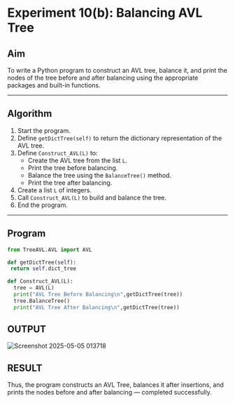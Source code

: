 # Experiment 10(b): Balancing AVL Tree

## Aim
To write a Python program to construct an AVL tree, balance it, and print the nodes of the tree before and after balancing using the appropriate packages and built-in functions.

---

## Algorithm

1. Start the program.
2. Define `getDictTree(self)` to return the dictionary representation of the AVL tree.
3. Define `Construct_AVL(L)` to:
   - Create the AVL tree from the list `L`.
   - Print the tree before balancing.
   - Balance the tree using the `BalanceTree()` method.
   - Print the tree after balancing.
4. Create a list `L` of integers.
5. Call `Construct_AVL(L)` to build and balance the tree.
6. End the program.

---

## Program

```python
from TreeAVL.AVL import AVL

def getDictTree(self):
 return self.dict_tree

def Construct_AVL(L):
  tree = AVL(L)
  print("AVL Tree Before Balancing\n",getDictTree(tree))
  tree.BalanceTree()
  print("AVL Tree After Balancing\n",getDictTree(tree))
```
## OUTPUT
![Screenshot 2025-05-05 013718](https://github.com/user-attachments/assets/5f904f47-5eb1-4513-bd3b-94e5b92adf3a)

## RESULT
Thus, the program constructs an AVL Tree, balances it after insertions, and prints the nodes before and after balancing — completed successfully.
